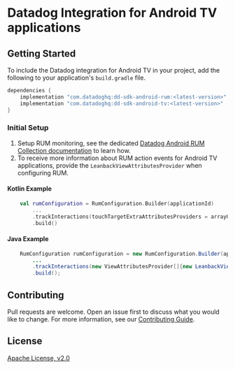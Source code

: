 # Datadog Integration for Android TV applications

## Getting Started 

To include the Datadog integration for Android TV in your project, add the following to your application's `build.gradle` file.

```groovy
dependencies {
    implementation "com.datadoghq:dd-sdk-android-rum:<latest-version>"
    implementation "com.datadoghq:dd-sdk-android-tv:<latest-version>"
}
```

### Initial Setup

1. Setup RUM monitoring, see the dedicated [Datadog Android RUM Collection documentation][1] to learn how.
2. To receive more information about RUM action events for Android TV applications, provide the `LeanbackViewAttributesProvider` when configuring RUM.

#### Kotlin Example

```kotlin
    val rumConfiguration = RumConfiguration.Builder(applicationId)
        ...
        .trackInteractions(touchTargetExtraAttributesProviders = arrayOf(LeanbackViewAttributesProvider()))
        .build()
```

#### Java Example

```java
    RumConfiguration rumConfiguration = new RumConfiguration.Builder(applicationId)
        ...
        .trackInteractions(new ViewAttributesProvider[]{new LeanbackViewAttributesProvider()})
        .build();
```

## Contributing

Pull requests are welcome. Open an issue first to discuss what you would like to change. For more information, see our [Contributing Guide](../../CONTRIBUTING.md).

## License

[Apache License, v2.0](../../LICENSE)

[1]: https://docs.datadoghq.com/real_user_monitoring/android/?tab=kotlin
